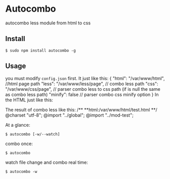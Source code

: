 # Autocombo

autocombo less module from html to css

## Install
    $ sudo npm install autocombo -g

## Usage

you must modify ``config.json`` first.
It just like this:
    {
        "html": "/var/www/html", //html page path
        "less": "/var/www/less/page", // combo less path
        "css": "/var/www/css/page", // parser combo less to css path (if is null the same as combo less path)
        "minify": false // parser combo css minify option
    }
In the HTML just like this:
    <html>
        <head><head>
        <body>
            <!--[../gloabl, ../mod-test]-->
            <div class="mod-test"></div>
        <body>
    <html>
The result of combo less like this:
    /**
    **html:/var/www/html/test.html
    **/
    @charset "utf-8";
    @import "../global";
    @import "../mod-test";

At a glance:
    
    $ autocombo [-w/--watch]

combo once:

    $ autocombo
watch file change and combo real time:

    $ autocombo -w

